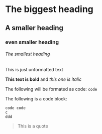 # The biggest heading

## A smaller heading

### even smaller heading

###### The smallest heading

This is just unformatted text

**This text is bold** and *this one is italic*

The following will be formated as code: `code`

The following is a code block:
```
code code
c
ddd
```

> This is a quote


